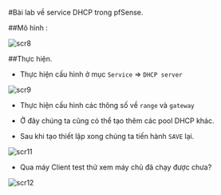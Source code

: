 #Bài lab về service DHCP trong pfSense.

##Mô hình :

![scr8](http://i.imgur.com/dp1bGV5.png)

##Thực hiện.

- Thực hiện cấu hình ở mục `Service` => `DHCP server`

![scr9](http://i.imgur.com/AHMmMyY.png)

- Thực hiện cấu hình các thông số về `range` và `gateway`

- Ở đây chúng ta cũng có thể tạo thêm các pool DHCP khác.

- Sau khi tạo thiết lập xong chúng ta tiến hành `SAVE` lại.

![scr11](http://i.imgur.com/qbz04rU.png)

- Qua máy Client test thử xem máy chủ đã chạy được chưa?

![scr12](http://i.imgur.com/ru3NBcTl.png)